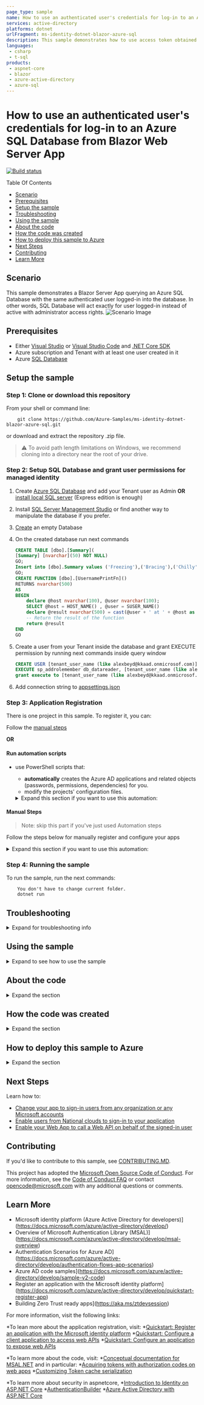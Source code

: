 ```yaml
---
page_type: sample
name: How to use an authenticated user's credentials for log-in to an Azure SQL Database from Blazor Web Server App
services: active-directory
platforms: dotnet
urlFragment: ms-identity-dotnet-blazor-azure-sql
description: This sample demonstrates how to use access token obtained from AAD for connecting to Azure SQL Server database as a user that is logged in into the application.
languages:
 - csharp
 - t-sql
products:
 - aspnet-core
 - blazor
 - azure-active-directory
 - azure-sql
---
```


# How to use an authenticated user's credentials for log-in to an Azure SQL Database from Blazor Web Server App

[![Build status](https://identitydivision.visualstudio.com/IDDP/_apis/build/status/AAD%20Samples/.NET%20client%20samples/ASP.NET%20Core%20Web%20App%20tutorial)](https://identitydivision.visualstudio.com/IDDP/_build/latest?definitionId=819)

Table Of Contents

* [Scenario](#Scenario)
* [Prerequisites](#Prerequisites)
* [Setup the sample](#Setup-the-sample)
* [Troubleshooting](#Troubleshooting)
* [Using the sample](#Using-the-sample)
* [About the code](#About-the-code)
* [How the code was created](#How-the-code-was-created)
* [How to deploy this sample to Azure](#How-to-deploy-this-sample-to-Azure)
* [Next Steps](#Next-Steps)
* [Contributing](#Contributing)
* [Learn More](#Learn-More)

## Scenario

This sample demonstrates a Blazor Server App querying an Azure SQL Database with the same authenticated user logged-in into the database. In other words, SQL Database will act exactly for user logged-in instead of active with administrator access rights.
![Scenario Image](ReadmeFiles/topology.png)



## Prerequisites

- Either [Visual Studio](https://visualstudio.microsoft.com/downloads/) or [Visual Studio Code](https://code.visualstudio.com/download) and [.NET Core SDK](https://www.microsoft.com/net/learn/get-started)
- Azure subscription and Tenant with at least one user created in it
- Azure [SQL Database](https://docs.microsoft.com/en-us/azure/azure-sql/database/single-database-create-quickstart)




## Setup the sample


### Step 1: Clone or download this repository

From your shell or command line:

```console
    git clone https://github.com/Azure-Samples/ms-identity-dotnet-blazor-azure-sql.git
```

or download and extract the repository .zip file.

>:warning: To avoid path length limitations on Windows, we recommend cloning into a directory near the root of your drive.

### Step 2: Setup SQL Database and grant user permissions for managed identity

1. Create [Azure SQL Database](https://docs.microsoft.com/en-us/azure/azure-sql/database/single-database-create-quickstart) and add your Tenant user as Admin **OR** [install local SQL server](https://www.microsoft.com/sql-server/sql-server-downloads) (Express edition is enough)
2. Install [SQL Server Management Studio](https://docs.microsoft.com/sql/ssms/download-sql-server-management-studio-ssms) or find another way to manipulate the database if you prefer.
3. [Create](https://docs.microsoft.com/sql/relational-databases/databases/create-a-database) an empty Database
4. On the created database run next commands

   ```sql
   CREATE TABLE [dbo].[Summary](
   [Summary] [nvarchar](50) NOT NULL) 
   GO;
   Insert into [dbo].Summary values ('Freezing'),('Bracing'),('Chilly'),('Cool'),('Mild'),('Warm'),('Balmy'),('Hot'),('Sweltering'),('Scorching')
   GO;
   CREATE FUNCTION [dbo].[UsernamePrintFn]()
   RETURNS nvarchar(500)
   AS
   BEGIN
       declare @host nvarchar(100), @user nvarchar(100);
       SELECT @host = HOST_NAME() , @user = SUSER_NAME()
       declare @result nvarchar(500) = cast(@user + ' at ' + @host as nvarchar(500))
       -- Return the result of the function
       return @result
   END
   GO
   ```

5. Create a user from your Tenant inside the database and grant EXECUTE permission by running next commands inside query window

   ```sql
   CREATE USER [tenant_user_name (like alexbeyd@kkaad.onmicrosof.com)] FROM EXTERNAL PROVIDER; 
   EXECUTE sp_addrolemember db_datareader, [tenant_user_name (like alexbeyd@kkaad.onmicrosof.com)];
   grant execute to [tenant_user_name (like alexbeyd@kkaad.onmicrosof.com)]
   ```

6. Add connection string to [appsettings.json](https://github.com/aremo-ms/ms-identity-dotnet-blazor-azure-sql/blob/master/appsettings.json)


### Step 3: Application Registration

There is one project in this sample. To register it, you can:

Follow the [manual steps](#Manual-steps)

**OR**

#### Run automation scripts

* use PowerShell scripts that:
  * **automatically** creates the Azure AD applications and related objects (passwords, permissions, dependencies) for you.
  * modify the projects' configuration files.

  <details>
   <summary>Expand this section if you want to use this automation:</summary>

    > **WARNING**: If you have never used **Azure AD Powershell** before, we recommend you go through the [App Creation Scripts guide](./AppCreationScripts/AppCreationScripts.md) once to ensure that your environment is prepared correctly for this step.
  
    1. On Windows, run PowerShell as **Administrator** and navigate to the root of the cloned directory
    1. In PowerShell run:

       ```PowerShell
       Set-ExecutionPolicy -ExecutionPolicy RemoteSigned -Scope Process -Force
       ```

    1. Run the script to create your Azure AD application and configure the code of the sample application accordingly.
    1. For interactive process - in PowerShell run:

       ```PowerShell
       cd .\AppCreationScripts\
       .\Configure.ps1 -TenantId "[Optional] - your tenant id" -Environment "[Optional] - Azure environment, defaults to 'Global'"
       ```

    1. In case the previous script fails with error about duplicate App Registration, you might want to run the next cleanup script prior to re-running Configure.ps1

       ```powershell
       cd .\AppCreationScripts\
       .\Cleanup.ps1
       ```

       > Other ways of running the scripts are described in [App Creation Scripts guide](./AppCreationScripts/AppCreationScripts.md)
       > The scripts also provide a guide to automated application registration, configuration and removal which can help in your CI/CD scenarios.

  </details>

#### Manual Steps

 > Note: skip this part if you've just used Automation steps

Follow the steps below for manually register and configure your apps

<details>
   <summary>Expand this section if you want to use this automation:</summary>

   1. Sign in to the [Azure portal](https://portal.azure.com).
   1. If your account is present in more than one Azure AD tenant, select your profile at the top right corner in the menu on top of the page, and then **switch directory** to change your portal session to the desired Azure AD tenant.

##### Register the client app (ClientApp-blazor-azuresql)

   1. Navigate to the [Azure portal](https://portal.azure.com) and select the **Azure AD** service.
   1. Select the **App Registrations** blade on the left, then select **New registration**.
   1. In the **Register an application page** that appears, enter your application's registration information:
      * In the **Name** section, enter a meaningful application name that will be displayed to users of the app, for example `ClientApp-blazor-azuresql`.
   1. Under **Supported account types**, select **Accounts in this organizational directory only**
   1. Click **Register** to create the application.
   1. In the app's registration screen, find and note the **Application (client) ID**. You use this value in your app's configuration file(s) later in your code.
   1. In the app's registration screen, select **Authentication** in the menu.
      * If you don't have a platform added, select **Add a platform** and select the **Web** option.
   1. In the **Redirect URI** section enter the following redirect URIs: 
      * `https://localhost:44348/`
      * `https://localhost:44348/signin-oidc`
   1. In the **Front-channel logout URL** section, set it to `https://localhost:44348/signout-oidc`.
   1. Select **ID tokens (used for implicit and hybrid flows)** checkbox.
   1. Click **Save** to save your changes.
   1. In the app's registration screen, select the **Certificates & secrets** blade in the left to open the page where you can generate secrets and upload certificates.
   1. In the **Client secrets** section, select **New client secret**:
      * Optionally you can type a key description (for instance `app secret`),
      * Select recommended Expire duration.
      * The generated key value will be displayed when you select the **Add** button. Copy and save the generated value for use in later steps.
      * You'll need this key later in your code's configuration files. This key value will not be displayed again, and is not retrievable by any other means, so make sure to note it from the Azure portal before navigating to any other screen or blade.

##### Configure the client app (ClientApp-blazor-azuresql) to use your app registration

   Open the project in your IDE (like Visual Studio or Visual Studio Code) to configure the code.

   > In the steps below, "ClientID" is the same as "Application ID" or "AppId".

   1. Open the `Client\appsettings.json` file.
      1. Find the key `Domain` and replace the existing value with your Azure AD tenant name.
      2. Find the key `TenantId` and replace the existing value with your Azure AD tenant ID.
      3. Find the key `ClientId` and replace the existing value with the application ID (clientId) of `ClientApp-blazor-azuresql` app copied from the Azure portal.
      4. Find the key `ClientSecret` and replace the existing value with the key you saved during the creation of `ClientApp-blazor-azuresql` copied from the Azure portal.

  **For more information, visit** [Register Application AAD](https://docs.microsoft.com/en-us/azure/active-directory/develop/quickstart-register-app)

  </details>

### Step 4: Running the sample

 To run the sample, run the next commands:

```console
    You don't have to change current folder. 
    dotnet run
```

## Troubleshooting

<details>
 <summary>Expand for troubleshooting info</summary>

Use [Stack Overflow](http://stackoverflow.com/questions/tagged/msal) to get support from the community.
Ask your questions on Stack Overflow first and browse existing issues to see if someone has asked your question before.
Make sure that your questions or comments are tagged with [`azure-active-directory` `adal` `msal` `dotnet`].

If you find a bug in the sample, please raise the issue on [GitHub Issues](../../issues).

To provide a recommendation, visit the following [User Voice page](https://feedback.azure.com/forums/169401-azure-active-directory).
</details>

## Using the sample

<details>
 <summary>Expand to see how to use the sample</summary>

 Running from **VS Code**:

 ```powershell
  dotnet run
 ```

 If you're running from Visual Studio, press **F5** or **Ctrl+F5** (for no debug run)

 On the main page you will be offered to Log In or to go to a "Fetch data" page
 If you choose to go to "Fetch data" page without logging-in, you will be asked to login with a standard UI.
 When the application will be logged in, it will try to connect to Azure SQL Database with the same access token it acquired for the currently logged user.
 Successful connection will be indicated when the page will state that the user is logged into the database and a table with mock forecast data is displayed.

 ![fetch_data_page](../ReadmeFiles/fetch-data-page.png)

 The page displays a message with user and host names that are values of @user and @host on SQL Database.

Did the sample not work for you as expected? Did you encounter issues trying this sample? Then please reach out to us using the [GitHub Issues](../../../../issues) page.

[Consider taking a moment to share your experience with us.](https://forms.office.com/Pages/ResponsePage.aspx?id=v4j5cvGGr0GRqy180BHbRz0h_jLR5HNJlvkZAewyoWxUNEFCQ0FSMFlPQTJURkJZMTRZWVJRNkdRMC4u)
</details>

## About the code

<details>
 <summary>Expand the section</summary>

 The main purpose of this sample is to show how to propagate AAD user to SQL server. The scenario is as follows:

 1. Get Access Token through interactive log-in process and cache it. To enable caching we have to add the 2 last lines to AAD configuration inside Program.cs:

  ```csharp
    builder.Services.AddAuthentication(OpenIdConnectDefaults.AuthenticationScheme)
                .AddMicrosoftIdentityWebApp(builder.Configuration.GetSection("AzureAd"))
                .EnableTokenAcquisitionToCallDownstreamApi() 
                .AddInMemoryTokenCaches();
  ```

 2. Every time, the new SQL connection is created, acquire the cached token and add it to the connection object. If the cached token is unavailable, the MsalUiRequiredException will be thrown and interactive Authorization process will be kicked-off. Here is relevant code snippet from UserAADServices.cs:

  ```csharp
    public async Task<string> GetAccessToken(AuthenticationState authState)
        {
            string accessToken = string.Empty;

            //https://database.windows.net/.default
            var scopes = new string[] { _azureSettings["Scopes"] };

            try
            {
                var accountIdentifier = GetAccountIdentifier(authState);

                IAccount account = await _app.GetAccountAsync(accountIdentifier);

                AuthenticationResult authResult = await _app.AcquireTokenSilent(scopes, account).ExecuteAsync();
                accessToken = authResult.AccessToken;
            }
            catch (MsalUiRequiredException)
            {
                _consentHandler.ChallengeUser(scopes);
                return accessToken;
            }

            return accessToken;
        }
  ```

  > Notice that the code is using a special default scope to be able to work with SQL Server - **https://database.windows.net/.default**

</details>

## How the code was created

<details>
 <summary>Expand the section</summary>

 The application was generated out of standard Visual Studio template for **[Blazor Server App](https://docs.microsoft.com/en-us/aspnet/core/blazor/tooling?view=aspnetcore-6.0&pivots=windows)**
 After that SQL Server Database functionality and Authentication were configured.

1. Create initial sample, follow the [instructions](https://docs.microsoft.com/en-us/aspnet/core/blazor/tooling?view=aspnetcore-6.0&pivots=windows).  During the setup choose to use Microsoft Identity PLatform for Authentication.

1. Modify appsettings.json file
Replace contents of the configuration by the below lines:

```json
{
  "AzureAd": {
    "Instance": "https://login.microsoftonline.com/",
    "Domain": "[Enter the domain of your tenant, e.g. contoso.onmicrosoft.com]",
    "TenantId": "[Enter 'common', or 'organizations' or the Tenant Id (Obtained from the Azure portal. Select 'Endpoints' from the 'App registrations' blade and use the GUID in any of the URLs), e.g. da41245a5-11b3-996c-00a8-4d99re19f292]",
    "ClientId": "[Enter the Client Id (Application ID obtained from the Azure portal), e.g. ba74781c2-53c2-442a-97c2-3d60re42f403]",
    "SignedOutCallbackPath": "/signout-callback-oidc",
    "Scopes": "https://database.windows.net/.default",
    "OnSignOutRedirectPage": "https://localhost:44348",
    "ClientSecret": "[Copy the client secret added to the app from the Azure portal]",
    //"ClientCertificates": [
    //  {
    //    "SourceType": "KeyVault",
    //    "KeyVaultUrl": "[Enter URL for you Key Vault]",
    //    "KeyVaultCertificateName": "[Enter name of the certificate]"
    //  }
    //]
  },
  "Logging": {
    "LogLevel": {
      "Default": "Information",
      "Microsoft": "Warning",
      "Microsoft.Hosting.Lifetime": "Information"
    }
  },
  "AllowedHosts": "*",
  "ConnectionStrings": {
    "SqlDbContext": "Server=<your server name>;database=<your database name>;Persist Security Info=False;MultipleActiveResultSets=False;Encrypt=True;TrustServerCertificate=False"
  }
}
```

1. Open Program.cs.
   - Replace

    ```csharp
     builder.Services.AddAuthentication(OpenIdConnectDefaults.AuthenticationScheme)
     .AddMicrosoftIdentityWebApp(builder.Configuration.GetSection("AzureAd"));
    ```

    by

    ```csharp
     builder.Services.AddAuthentication(OpenIdConnectDefaults.AuthenticationScheme)
                .AddMicrosoftIdentityWebApp(builder.Configuration.GetSection("AzureAd"))
                .EnableTokenAcquisitionToCallDownstreamApi(new string[] { "https://sql.azuresynapse.usgovcloudapi.net/user_impersonation" })
                .AddInMemoryTokenCaches();

    ```

   - Comment the below code. If you leave it uncommented, the application will try to login immediately after start and you won't have a chance to see main page while user is not logged-in

     ```csharp
      builder.Services.AddAuthorization(options =>
      {
       // By default, all incoming requests will be authorized according to the default policy
       options.FallbackPolicy = options.DefaultPolicy;
      });
     ```

   - Replace

     ```csharp
       builder.Services.AddSingleton<WeatherForecastService>();
      ```

      by

      ```csharp
       builder.Services
                .AddScoped<WeatherForecastService>()
                .AddScoped<UserAADService>()
                .AddSingleton<SqlDatabase>();
      ```

1. Open Data/WeatherForecastService.cs and replace the entire class by below code:

    ```csharp
     public class WeatherForecastService
     {
        private readonly UserAADService _userAAD;
        private readonly SqlDatabase _database;

        public WeatherForecastService(UserAADService userAAD, SqlDatabase database)
        {
            _userAAD = userAAD;
            _database = database;
        }

        public async Task<WeatherForecast[]> GetForecastAsync(DateTime startDate, AuthenticationState authState)
        {
            //database call
            var dbSummaries = await GetSummaries(authState);

            var rnd = new Random();
            return Enumerable.Range(1, 5).Select(index => new WeatherForecast
            {
                Date = startDate.AddDays(index),
                TemperatureC = rnd.Next(-20, 55),
                Summary = dbSummaries[rnd.Next(dbSummaries.Count)]
            }).ToArray();
        }

        private async Task<IList<string>> GetSummaries(AuthenticationState authState)
        {
            var summaryList = new List<string>();
            using (SqlConnection conn = _database.GetSqlConnection())
            {
                conn.AccessToken = await _userAAD.GetAccessToken(authState);
                if (conn.AccessToken.IsNullOrEmpty()) return summaryList;

                try
                {
                    if (conn.State == ConnectionState.Closed)
                    await conn.OpenAsync();
                    
                    SqlCommand cmd = new(@"select * from Summary", conn);

                    var myReader = await cmd.ExecuteReaderAsync();

                    while (myReader.Read())
                    {
                        summaryList.Add(myReader["Summary"].ToString());
                    }
                }
                catch (Exception)
                {
                    return summaryList;
                }
                finally
                {
                    if (conn.State == ConnectionState.Open)
                        await conn.CloseAsync();
                }
            }

            return summaryList;
        }
     }
    ```

1. Create SqlDatabase class

    ```csharp
     public class SqlDatabase
     {
        IConfiguration _configuration;

        public SqlDatabase(IConfiguration configuration)
        {
            _configuration = configuration;
        }

        public SqlConnection GetSqlConnection(string connStringName = "SqlDbContext")
        {
            return new(_configuration.GetConnectionString(connStringName));
        }
     }
    ```

1. Create UserAADService class

    ```csharp
     public class UserAADService
     {
        private readonly IConfiguration _configuration;
        private readonly IConfidentialClientApplication _app;
        private readonly IConfigurationSection _azureSettings;
        private readonly SqlDatabase _database;
        readonly MicrosoftIdentityConsentAndConditionalAccessHandler _consentHandler;

        public UserAADService(IConfiguration configuration, SqlDatabase database, MicrosoftIdentityConsentAndConditionalAccessHandler consentHandler)
        {
            _consentHandler = consentHandler;

            _database = database;

            _configuration = configuration;

            _azureSettings = _configuration.GetSection("AzureAd");

            _app =
                ConfidentialClientApplicationBuilder.Create(_azureSettings["ClientId"])
                    .WithClientSecret(_azureSettings["ClientSecret"])
                    .WithAuthority(AzureCloudInstance.AzurePublic, _azureSettings["TenantId"])
                    .WithCacheOptions(CacheOptions.EnableSharedCacheOptions)
                    .Build();
        }

        public async Task<string> GetAccessToken(AuthenticationState authState)
        {
            string accessToken = string.Empty;
            var scopes = new string[] { _azureSettings["Scopes"] };

            try
            {
                var accountIdentifier = GetAccountIdentifier(authState);

                IAccount account = await _app.GetAccountAsync(accountIdentifier);

                AuthenticationResult authResult = await _app.AcquireTokenSilent(scopes, account).ExecuteAsync();
                accessToken = authResult.AccessToken;
            }
            catch (Exception)
            {
                _consentHandler.ChallengeUser(scopes);
                return accessToken;
            }

            return accessToken;
        }

        public async Task<string> GetDatabaseLoggedUser(AuthenticationState authState)
        {
            var loggedUser = "N/A";

            using (SqlConnection conn = _database.GetSqlConnection())
            {
                try
                {
                    var token = await GetAccessToken(authState);

                    if (string.IsNullOrEmpty(token)) return loggedUser;

                    conn.AccessToken = token;

                    if (conn.State == ConnectionState.Closed)
                        await conn.OpenAsync();

                    SqlCommand cmd = new(@"SELECT [dbo].[UsernamePrintFn]()", conn);

                    loggedUser = (await cmd.ExecuteScalarAsync()).ToString();

                }
                catch (Exception)
                {
                    return loggedUser;
                }
                finally
                {
                    if (conn.State == ConnectionState.Open)
                        await conn.CloseAsync();
                }
            }

            return loggedUser;
        }

        private string GetAccountIdentifier(AuthenticationState authState)
        {
            if (authState.User.Identities.First().Claims.Where(c => c.Type == "uid").Count() == 0 ||
                authState.User.Identities.First().Claims.Where(c => c.Type == "utid").Count() == 0)
            {
                return null;
            }
            //return "<user object id>.<tenant id>" which is account identifier;
            return authState.User.Identities.First().Claims.Where(c => c.Type == "uid").First().Value + "." +
                authState.User.Identities.First().Claims.Where(c => c.Type == "utid").First().Value;
        }
     }
    ```

1. Open Pages/FetchData.razor and replace the entire code with this:

    ```csharp
        @page "/fetchdata"

        @using ms_identity_dotnet_blazor_azure_sql.AAD
        @using ms_identity_dotnet_blazor_azure_sql.Data
        @inject WeatherForecastService ForecastService
        @inject UserAADService UserAADService
        @inject AuthenticationStateProvider GetAuthenticationStateAsync

        <h1>Weather forecast</h1>
        <h4><strong>@_greetingsMessage</strong></h4>

        <p>This component demonstrates fetching data from a service that is connected to SQL database.</p>

        @if (forecasts == null)
        {
            <p><em>Loading...</em></p>
        }
        else
        {
            <table class="table">
                <thead>
                    <tr>
                        <th>Date</th>
                        <th>Temp. (C)</th>
                        <th>Temp. (F)</th>
                        <th>Summary</th>
                    </tr>
                </thead>
                <tbody>
                    @foreach (var forecast in forecasts)
                    {
                        <tr>
                            <td>@forecast.Date.ToShortDateString()</td>
                            <td>@forecast.TemperatureC</td>
                            <td>@forecast.TemperatureF</td>
                            <td>@forecast.Summary</td>
                        </tr>
                    }
                </tbody>
            </table>
        }

        @code {
            private WeatherForecast[] forecasts;
            private string _loggedUser;
            private string _greetingsMessage;

            protected override async Task OnInitializedAsync()
            {
                var authstate = await GetAuthenticationStateAsync.GetAuthenticationStateAsync();

                _loggedUser = await UserAADService.GetDatabaseLoggedUser(authstate);

                if (_loggedUser == "N/A")
                    _greetingsMessage = "Please Log Out of the current user and re-login.";
                else
                {
                    _greetingsMessage = $"The user logged into SQL Database is {_loggedUser}";

                    forecasts = await ForecastService.GetForecastAsync(DateTime.Now, authstate);
                }
            }
        }
    ```

1. Delete **counter** link from Shared/NavMenu.razor

</details>


## How to deploy this sample to Azure

<details>
 <summary>Expand the section</summary>



</details>


## Next Steps

Learn how to:

* [Change your app to sign-in users from any organization or any Microsoft accounts](https://github.com/Azure-Samples/active-directory-aspnetcore-webapp-openidconnect-v2/tree/master/1-WebApp-OIDC/1-3-AnyOrgOrPersonal)
* [Enable users from National clouds to sign-in to your application](https://github.com/Azure-Samples/active-directory-aspnetcore-webapp-openidconnect-v2/tree/master/1-WebApp-OIDC/1-4-Sovereign)
* [Enable your Web App to call a Web API on behalf of the signed-in user](https://github.com/Azure-Samples/ms-identity-dotnetcore-ca-auth-context-app)

## Contributing

If you'd like to contribute to this sample, see [CONTRIBUTING.MD](/CONTRIBUTING.md).

This project has adopted the [Microsoft Open Source Code of Conduct](https://opensource.microsoft.com/codeofconduct/). For more information, see the [Code of Conduct FAQ](https://opensource.microsoft.com/codeofconduct/faq/) or contact [opencode@microsoft.com](mailto:opencode@microsoft.com) with any additional questions or comments.

## Learn More

* Microsoft identity platform (Azure Active Directory for developers)](https://docs.microsoft.com/azure/active-directory/develop/)
* Overview of Microsoft Authentication Library (MSAL)](https://docs.microsoft.com/azure/active-directory/develop/msal-overview)
* Authentication Scenarios for Azure AD](https://docs.microsoft.com/azure/active-directory/develop/authentication-flows-app-scenarios)
* Azure AD code samples](https://docs.microsoft.com/azure/active-directory/develop/sample-v2-code)
* Register an application with the Microsoft identity platform](https://docs.microsoft.com/azure/active-directory/develop/quickstart-register-app)
* Building Zero Trust ready apps](https://aka.ms/ztdevsession)

For more information, visit the following links:

 *To lean more about the application registration, visit:
  *[Quickstart: Register an application with the Microsoft identity platform](https://docs.microsoft.com/azure/active-directory/develop/quickstart-register-app)
  *[Quickstart: Configure a client application to access web APIs](https://docs.microsoft.com/azure/active-directory/develop/quickstart-configure-app-access-web-apis)
  *[Quickstart: Configure an application to expose web APIs](https://docs.microsoft.com/azure/active-directory/develop/quickstart-configure-app-expose-web-apis)

  *To learn more about the code, visit:
  *[Conceptual documentation for MSAL.NET](https://github.com/AzureAD/microsoft-authentication-library-for-dotnet/wiki#conceptual-documentation) and in particular:
  *[Acquiring tokens with authorization codes on web apps](https://github.com/AzureAD/microsoft-authentication-library-for-dotnet/wiki/Acquiring-tokens-with-authorization-codes-on-web-apps)
  *[Customizing Token cache serialization](https://github.com/AzureAD/microsoft-authentication-library-for-dotnet/wiki/token-cache-serialization)

  *To learn more about security in aspnetcore,
  *[Introduction to Identity on ASP.NET Core](https://docs.microsoft.com/aspnet/core/security/authentication/identity)
  *[AuthenticationBuilder](https://docs.microsoft.com/dotnet/api/microsoft.aspnetcore.authentication.authenticationbuilder)
  *[Azure Active Directory with ASP.NET Core](https://docs.microsoft.com/aspnet/core/security/authentication/azure-active-directory)



